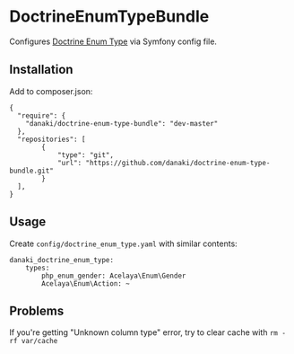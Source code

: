 # DoctrineEnumTypeBundle

Configures [Doctrine Enum Type](https://github.com/acelaya/doctrine-enum-type) via Symfony config file.

## Installation

Add to composer.json:
```
{
  "require": {
    "danaki/doctrine-enum-type-bundle": "dev-master"
  },
  "repositories": [
        {
            "type": "git",
            "url": "https://github.com/danaki/doctrine-enum-type-bundle.git"
        }
  ],
}
```

## Usage

Create `config/doctrine_enum_type.yaml` with similar contents:
```
danaki_doctrine_enum_type:
    types:
        php_enum_gender: Acelaya\Enum\Gender
        Acelaya\Enum\Action: ~
```

## Problems

If you're getting "Unknown column type" error, try to clear cache with `rm -rf var/cache`
